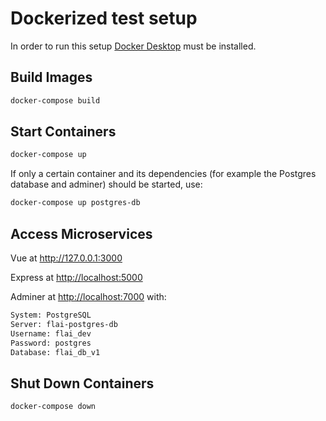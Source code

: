 # Dockerized test setup

In order to run this setup [Docker Desktop](https://www.docker.com/products/docker-desktop) must be installed.

## Build Images

```bash
docker-compose build
```

## Start Containers

```bash
docker-compose up
```

If only a certain container and its dependencies (for example the Postgres database and adminer) should be started, use:

```bash
docker-compose up postgres-db
```

## Access Microservices

Vue at <http://127.0.0.1:3000>

Express at <http://localhost:5000>

Adminer at <http://localhost:7000> with:

```txt
System: PostgreSQL
Server: flai-postgres-db
Username: flai_dev
Password: postgres
Database: flai_db_v1
```

## Shut Down Containers

```bash
docker-compose down
```
